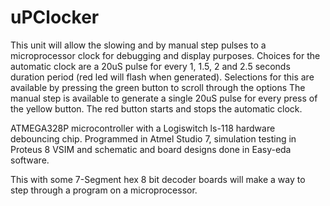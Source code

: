 # uPClocker

This unit will allow the slowing and by manual step pulses to a microprocessor clock for debugging and display purposes. Choices for the automatic clock are a 20uS pulse for every 1, 1.5, 2 and 2.5 seconds duration period (red led will flash when generated). Selections for this are available by pressing the green button to scroll through the options The manual step is available to generate a single 20uS pulse for every press of the yellow button. The red button starts and stops the automatic clock.

ATMEGA328P microcontroller with a Logiswitch ls-118 hardware debouncing chip. Programmed in Atmel Studio 7, simulation testing in Proteus 8 VSIM and schematic and board designs done in Easy-eda software.

This with some 7-Segment hex 8 bit decoder boards will make a way to step through a program on a microprocessor. 
